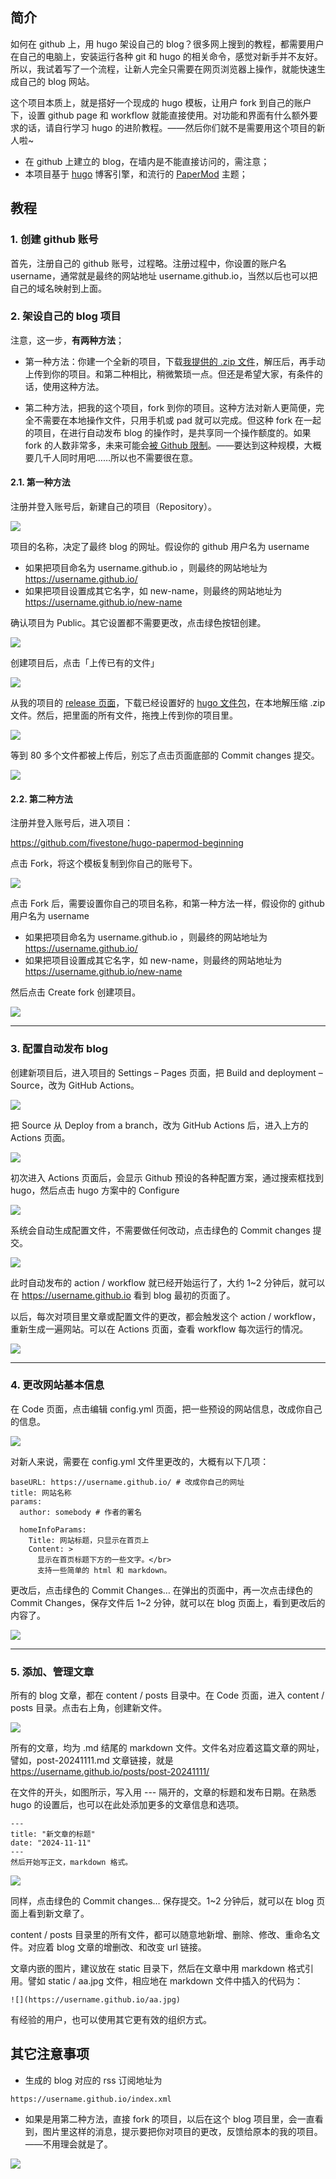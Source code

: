 ## 简介

如何在 github 上，用 hugo 架设自己的 blog？很多网上搜到的教程，都需要用户在自己的电脑上，安装运行各种 git 和 hugo 的相关命令，感觉对新手并不友好。所以，我试着写了一个流程，让新人完全只需要在网页浏览器上操作，就能快速生成自己的 blog 网站。

这个项目本质上，就是搭好一个现成的 hugo 模板，让用户 fork 到自己的账户下，设置 github page 和 workflow 就能直接使用。对功能和界面有什么额外要求的话，请自行学习 hugo 的进阶教程。——然后你们就不是需要用这个项目的新人啦~

- 在 github 上建立的 blog，在墙内是不能直接访问的，需注意；
- 本项目基于 [hugo](https://github.com/gohugoio/hugo) 博客引擎，和流行的 [PaperMod](https://github.com/adityatelange/hugo-PaperMod) 主题；

## 教程

### 1. 创建 github 账号
首先，注册自己的 github 账号，过程略。注册过程中，你设置的账户名 username，通常就是最终的网站地址 username.github.io，当然以后也可以把自己的域名映射到上面。

### 2. 架设自己的 blog 项目

注意，这一步，**有两种方法**；

- 第一种方法：你建一个全新的项目，下载[我提供的 .zip 文件](https://github.com/fivestone/hugo-papermod-beginning/releases)，解压后，再手动上传到你的项目。和第二种相比，稍微繁琐一点。但还是希望大家，有条件的话，使用这种方法。

- 第二种方法，把我的这个项目，fork 到你的项目。这种方法对新人更简便，完全不需要在本地操作文件，只用手机或 pad 就可以完成。但这种 fork 在一起的项目，在进行自动发布 blog 的操作时，是共享同一个操作额度的。如果 fork 的人数非常多，未来可能会[被 Github 限制](https://github.com/LSPosed/MagiskOnWSALocal)。——要达到这种规模，大概要几千人同时用吧……所以也不需要很在意。

#### 2.1. 第一种方法

注册并登入账号后，新建自己的项目（Repository）。

![](https://blog.fivest.one/wp-content/uploads/20241111-30.jpg)

项目的名称，决定了最终 blog 的网址。假设你的 github 用户名为 username

- 如果把项目命名为 username.github.io ，则最终的网站地址为
https://username.github.io/
- 如果把项目设置成其它名字，如 new-name，则最终的网站地址为
https://username.github.io/new-name

确认项目为 Public。其它设置都不需要更改，点击绿色按钮创建。

![](https://blog.fivest.one/wp-content/uploads/20241111-31.jpg)

创建项目后，点击「上传已有的文件」

![](https://blog.fivest.one/wp-content/uploads/20241111-32.jpg)

从我的项目的 [release 页面](https://github.com/fivestone/hugo-papermod-beginning/releases)，下载已经设置好的 [hugo 文件包](https://github.com/fivestone/hugo-papermod-beginning/releases/download/1.0/fivestone-hugo-papermod-beginning-1.0.zip)，在本地解压缩 .zip 文件。然后，把里面的所有文件，拖拽上传到你的项目里。

![](https://blog.fivest.one/wp-content/uploads/20241111-33.jpg)

等到 80 多个文件都被上传后，别忘了点击页面底部的 Commit changes 提交。

![](https://blog.fivest.one/wp-content/uploads/20241111-34.jpg)

#### 2.2. 第二种方法

注册并登入账号后，进入项目：

https://github.com/fivestone/hugo-papermod-beginning

点击 Fork，将这个模板复制到你自己的账号下。

![](https://blog.fivest.one/wp-content/uploads/20241111-01.jpg)

点击 Fork 后，需要设置你自己的项目名称，和第一种方法一样，假设你的 github 用户名为 username

- 如果把项目命名为 username.github.io ，则最终的网站地址为
https://username.github.io/
- 如果把项目设置成其它名字，如 new-name，则最终的网站地址为
https://username.github.io/new-name

然后点击 Create fork 创建项目。

![](https://blog.fivest.one/wp-content/uploads/20241111-02.jpg)

---

### 3. 配置自动发布 blog

创建新项目后，进入项目的 Settings – Pages 页面，把 Build and deployment – Source，改为 GitHub Actions。

![](https://blog.fivest.one/wp-content/uploads/20241111-03.jpg)

把 Source 从 Deploy from a branch，改为 GitHub Actions 后，进入上方的 Actions 页面。

![](https://blog.fivest.one/wp-content/uploads/20241111-04.jpg)

初次进入 Actions 页面后，会显示 Github 预设的各种配置方案，通过搜索框找到 hugo，然后点击 hugo 方案中的 Configure

![](https://blog.fivest.one/wp-content/uploads/20241111-35.jpg)

系统会自动生成配置文件，不需要做任何改动，点击绿色的 Commit changes 提交。

![](https://blog.fivest.one/wp-content/uploads/20241111-36.jpg)

此时自动发布的 action / workflow 就已经开始运行了，大约 1~2 分钟后，就可以在
https://username.github.io 看到 blog 最初的页面了。

以后，每次对项目里文章或配置文件的更改，都会触发这个 action / workflow，重新生成一遍网站。可以在 Actions 页面，查看 workflow 每次运行的情况。

![](https://blog.fivest.one/wp-content/uploads/20241111-37.jpg)

---

### 4. 更改网站基本信息

在 Code 页面，点击编辑 config.yml 页面，把一些预设的网站信息，改成你自己的信息。

![](https://blog.fivest.one/wp-content/uploads/20241111-09.jpg)

对新人来说，需要在 config.yml 文件里更改的，大概有以下几项：

```
baseURL: https://username.github.io/ # 改成你自己的网址
title: 网站名称
params:
  author: somebody # 作者的署名

  homeInfoParams:
    Title: 网站标题，只显示在首页上
    Content: >
      显示在首页标题下方的一些文字。</br>
      支持一些简单的 html 和 markdown。
```

更改后，点击绿色的 Commit Changes… 在弹出的页面中，再一次点击绿色的 Commit Changes，保存文件后 1~2 分钟，就可以在 blog 页面上，看到更改后的内容了。

![](https://blog.fivest.one/wp-content/uploads/20241111-10.jpg)

---

### 5. 添加、管理文章

所有的 blog 文章，都在 content / posts 目录中。在 Code 页面，进入 content / posts 目录。点击右上角，创建新文件。

![](https://blog.fivest.one/wp-content/uploads/20241111-11.jpg)

所有的文章，均为 .md 结尾的 markdown 文件。文件名对应着这篇文章的网址，譬如，post-20241111.md 文章链接，就是
https://username.github.io/posts/post-20241111/

在文件的开头，如图所示，写入用 --- 隔开的，文章的标题和发布日期。在熟悉 hugo 的设置后，也可以在此处添加更多的文章信息和选项。

```
---
title: "新文章的标题"
date: "2024-11-11"
---
然后开始写正文，markdown 格式。
```

![](https://blog.fivest.one/wp-content/uploads/20241111-12.jpg)

同样，点击绿色的 Commit changes… 保存提交。1~2 分钟后，就可以在 blog 页面上看到新文章了。

content / posts 目录里的所有文件，都可以随意地新增、删除、修改、重命名文件。对应着 blog 文章的增删改、和改变 url 链接。

文章内嵌的图片，建议放在 static 目录下，然后在文章中用 markdown 格式引用。譬如 static / aa.jpg 文件，相应地在 markdown 文件中插入的代码为：

```
![](https://username.github.io/aa.jpg)
```

有经验的用户，也可以使用其它更有效的组织方式。

## 其它注意事项

- 生成的 blog 对应的 rss 订阅地址为
```
https://username.github.io/index.xml
```

- 如果是用第二种方法，直接 fork 的项目，以后在这个 blog 项目里，会一直看到，图片里这样的消息，提示要把你对项目的更改，反馈给原本的我的项目。——不用理会就是了。

![](https://blog.fivest.one/wp-content/uploads/20241111-14.jpg)